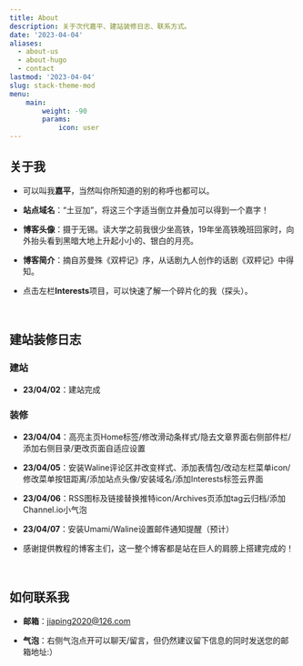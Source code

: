 ```yaml
---
title: About
description: 关于次代嘉平、建站装修日志、联系方式。
date: '2023-04-04'
aliases:
  - about-us
  - about-hugo
  - contact
lastmod: '2023-04-04'
slug: stack-theme-mod 
menu:
    main: 
        weight: -90
        params:
            icon: user
---
```


## 关于我

* 可以叫我**嘉平**，当然叫你所知道的别的称呼也都可以。

* **站点域名**：“土豆加”，将这三个字适当倒立并叠加可以得到一个嘉字！

* **博客头像**：摄于无锡。读大学之前我很少坐高铁，19年坐高铁晚班回家时，向外抬头看到黑暗大地上升起小小的、银白的月亮。

* **博客简介**：摘自苏曼殊《双枰记》序，从话剧九人创作的话剧《双枰记》中得知。

* 点击左栏**Interests**项目，可以快速了解一个碎片化的我（探头）。

<br/>

## 建站装修日志

### 建站

* **23/04/02**：建站完成

### 装修

* **23/04/04**：高亮主页Home标签/修改滑动条样式/隐去文章界面右侧部件栏/添加右侧目录/更改页面自适应设置

* **23/04/05**：安装Waline评论区并改变样式、添加表情包/改动左栏菜单icon/修改菜单按钮距离/添加站点头像/安装域名/添加Interests标签云界面

* **23/04/06**：RSS图标及链接替换推特icon/Archives页添加tag云归档/添加Channel.io小气泡

* **23/04/07**：安装Umami/Waline设置邮件通知提醒（预计）

* 感谢提供教程的博客主们，这一整个博客都是站在巨人的肩膀上搭建完成的！

<br/>

## 如何联系我

* **邮箱**：jiaping2020@126.com

* **气泡**：右侧气泡点开可以聊天/留言，但仍然建议留下信息的同时发送您的邮箱地址:）

<br/>
